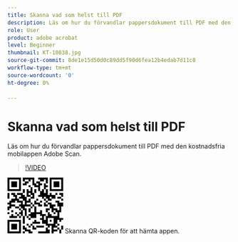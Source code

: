 ```yaml
---
title: Skanna vad som helst till PDF
description: Läs om hur du förvandlar pappersdokument till PDF med den kostnadsfria mobilappen Adobe Scan
role: User
product: adobe acrobat
level: Beginner
thumbnail: KT-10838.jpg
source-git-commit: 8de1e15d50d0c89dd5f90d6fea12b4edab7d11c8
workflow-type: tm+mt
source-wordcount: '0'
ht-degree: 0%

---
```


# Skanna vad som helst till PDF

Läs om hur du förvandlar pappersdokument till PDF med den kostnadsfria mobilappen Adobe Scan.

>[!VIDEO](https://video.tv.adobe.com/v/3409254?hidetitle=true)

![QR-kod](../assets/Scanqrcode.jpg)      Skanna QR-koden för att hämta appen.